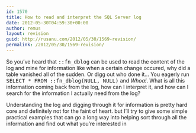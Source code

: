 ```yaml
---
id: 1570
title: How to read and interpret the SQL Server log
date: 2012-05-30T04:59:30+00:00
author: remus
layout: revision
guid: http://rusanu.com/2012/05/30/1569-revision/
permalink: /2012/05/30/1569-revision/
---
```

So you&#8217;ve heard that <tt>::fn_dblog</tt> can be used to read the content of the log and mine for information like when a certain change occured, why did a table vanished all of the sudden. Or digg out who done it&#8230; You eagerly run <tt>SELECT * FROM ::fn_dblog(NULL, NULL)</tt> and _Whoa!_. What is all this information coming back from the log, how can I interpret it, and how can I search for the information I actually need from the log?

Understanding the log and digging through it for information is pretty hard core and definitely not for the faint of heart. but I&#8217;ll try to give some simple practical examples that can go a long way into helping sort through all the information and find out what you&#8217;re interested in